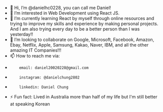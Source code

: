 - 👋 Hi, I’m @danielhc0228, you can call me Daniel!
- 👀 I’m interested in Web Development using React JS.
- 🌱 I’m currently learning React by myself through online resources and trying to improve my skills and experience by making personal projects. And I am also trying every day to be a better person than I was yesterday!!
- 💞️ I’m looking to collaborate on Google, Microsoft, Facebook, Amazon, Ebay, Netflix, Apple, Samsung, Kakao, Naver, IBM, and all the other amazing IT Companies!!!
- 📫 How to reach me via:
-         email: daniel20020228@gmail.com
-         instagram: @danielchung2802
-         linkedin: Daniel Chung
- ⚡ Fun fact: Lived in Australia more than half of my life but I'm still better at speaking Korean

<!---
danielhc0228/danielhc0228 is a ✨ special ✨ repository because its `README.md` (this file) appears on your GitHub profile.
You can click the Preview link to take a look at your changes.
--->

